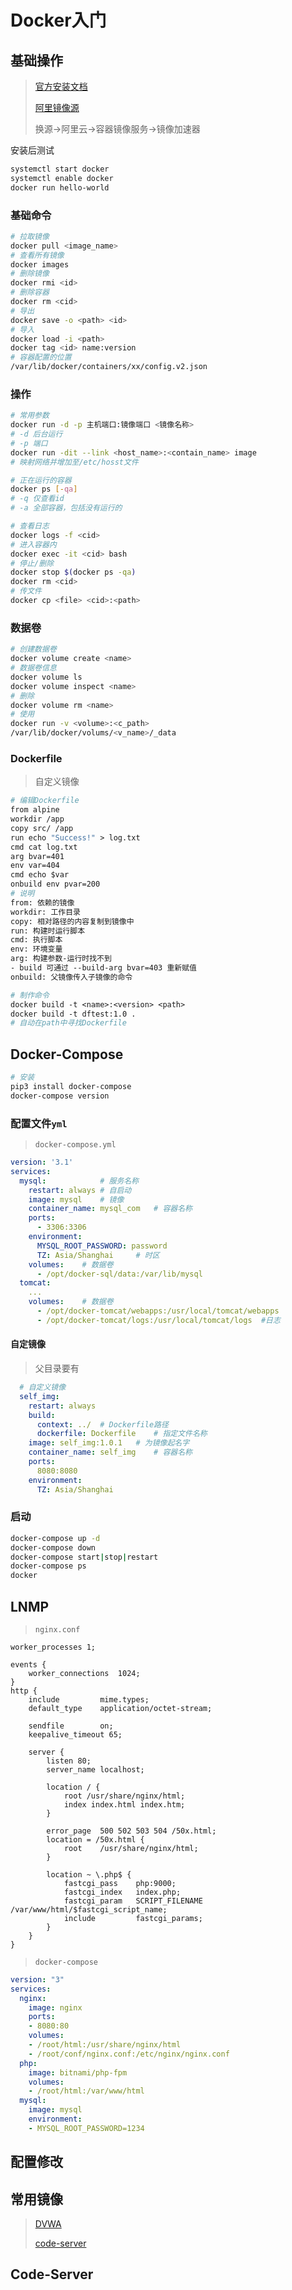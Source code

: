 <!-- 
title: Docker
sort: 
--> 

# Docker入门

## 基础操作

> [官方安装文档](https://docs.docker.com/engine/install/)
>
> [阿里镜像源](https://developer.aliyun.com/mirror/docker-ce?spm=a2c6h.13651102.0.0.3e221b11Sit2oJ)
>
> 换源->阿里云->容器镜像服务->镜像加速器

安装后测试

```bash
systemctl start docker
systemctl enable docker
docker run hello-world
```

### 基础命令

```bash
# 拉取镜像
docker pull <image_name>
# 查看所有镜像
docker images
# 删除镜像
docker rmi <id>
# 删除容器
docker rm <cid>
# 导出
docker save -o <path> <id>
# 导入
docker load -i <path>
docker tag <id> name:version
# 容器配置的位置
/var/lib/docker/containers/xx/config.v2.json
```

### 操作

```bash
# 常用参数
docker run -d -p 主机端口:镜像端口 <镜像名称>
# -d 后台运行
# -p 端口
docker run -dit --link <host_name>:<contain_name> image
# 映射网络并增加至/etc/hosst文件

# 正在运行的容器
docker ps [-qa]
# -q 仅查看id 
# -a 全部容器，包括没有运行的

# 查看日志
docker logs -f <cid>
# 进入容器内
docker exec -it <cid> bash
# 停止/删除
docker stop $(docker ps -qa)
docker rm <cid>
# 传文件
docker cp <file> <cid>:<path>
```

### 数据卷

```bash
# 创建数据卷
docker volume create <name>
# 数据卷信息
docker volume ls
docker volume inspect <name>
# 删除
docker volume rm <name>
# 使用
docker run -v <volume>:<c_path>
/var/lib/docker/volums/<v_name>/_data
```

### Dockerfile

> 自定义镜像

```dockerfile
# 编辑Dockerfile
from alpine
workdir /app
copy src/ /app
run echo "Success!" > log.txt
cmd cat log.txt
arg bvar=401
env var=404
cmd echo $var
onbuild env pvar=200
# 说明
from: 依赖的镜像
workdir: 工作目录
copy: 相对路径的内容复制到镜像中
run: 构建时运行脚本
cmd: 执行脚本
env: 环境变量
arg: 构建参数-运行时找不到
- build 可通过 --build-arg bvar=403 重新赋值
onbuild: 父镜像传入子镜像的命令

# 制作命令
docker build -t <name>:<version> <path>
docker build -t dftest:1.0 .
# 自动在path中寻找Dockerfile
```

## Docker-Compose

```bash
# 安装
pip3 install docker-compose
docker-compose version
```

### 配置文件`yml`

> `docker-compose.yml`

```yml
version: '3.1'
services:
  mysql:			# 服务名称
    restart: always	# 自启动
    image: mysql	# 镜像
    container_name: mysql_com	# 容器名称
    ports:
      - 3306:3306
    environment:
      MYSQL_ROOT_PASSWORD: password
      TZ: Asia/Shanghai		# 时区
    volumes:	# 数据卷
      - /opt/docker-sql/data:/var/lib/mysql
  tomcat:
  	...
  	volumes:	# 数据卷
      - /opt/docker-tomcat/webapps:/usr/local/tomcat/webapps
      - /opt/docker-tomcat/logs:/usr/local/tomcat/logs	#日志

```

#### 自定镜像

> 父目录要有

```yml
  # 自定义镜像
  self_img:	
    restart: always
    build:
      context: ../	# Dockerfile路径
      dockerfile: Dockerfile	# 指定文件名称
    image: self_img:1.0.1	# 为镜像起名字
    container_name: self_img	# 容器名称
    ports:
      8080:8080
    environment:
      TZ: Asia/Shanghai
```

### 启动

```bash
docker-compose up -d
docker-compose down
docker-compose start|stop|restart
docker-compose ps
docker
```

## LNMP

> `nginx.conf`

```nginx
worker_processes 1;

events {
    worker_connections  1024;
}
http {
    include			mime.types;
    default_type	application/octet-stream;
    
    sendfile		on;
    keepalive_timeout 65;
    
    server {
        listen 80;
        server_name localhost;
        
        location / {
            root /usr/share/nginx/html;
            index index.html index.htm;
        }
        
        error_page  500 502 503 504 /50x.html;
        location = /50x.html {
            root	/usr/share/nginx/html;
        }
        
        location ~ \.php$ {
            fastcgi_pass 	php:9000;
            fastcgi_index 	index.php;
            fastcgi_param 	SCRIPT_FILENAME	/var/www/html/$fastcgi_script_name;
            include 		fastcgi_params;
        }
    }
}
```

> `docker-compose`

```yml
version: "3"
services:
  nginx:
    image: nginx
    ports:
    - 8080:80
    volumes:
    - /root/html:/usr/share/nginx/html
    - /root/conf/nginx.conf:/etc/nginx/nginx.conf
  php:
    image: bitnami/php-fpm
    volumes:
    - /root/html:/var/www/html
  mysql:
    image: mysql
    environment:
    - MYSQL_ROOT_PASSWORD=1234
```

## 配置修改

## 常用镜像

> [DVWA](https://hub.docker.com/r/citizenstig/dvwa)
>
> [code-server](https://hub.docker.com/r/codercom/code-server)

## Code-Server